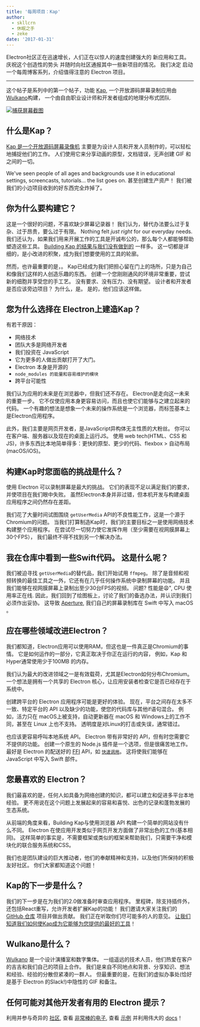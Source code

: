 ```yaml
---
title: '每周项目：Kap'
author:
  - skllcrn
  - 休眠之手
  - zeke
date: '2017-01-31'
---
```


Electron社区正在迅速增长，人们正在以惊人的速度创建强大的 新应用和工具。 庆祝这个创造性的势头 并随时向社区通报其中一些新项目的情况。 我们决定 启动一个每周博客系列，介绍值得注意的 Electron 项目。

---

这个帖子是系列中的第一个帖子，功能 [Kap](https://getkap.co/), 一个开放源码屏幕录制应用由 [Wulkano](https://wulkano.com/)构建， 一个由自由职业设计师和开发者组成的地理分布式团队.

[![捕获屏幕截图](https://cloud.githubusercontent.com/assets/2289/22439463/8f1e509e-e6e4-11e6-9c32-3a9db63fc9a1.gif)](https://getkap.co/)

## 什么是Kap？

[Kap 是一个开放源码屏幕录像机](https://getkap.co) 主要是为设计人员和开发人员制作的，可以轻松地捕捉他们的工作。 人们使用它来分享动画的原型，文档错误，无声创建 GIF 和之间的一切。

We've seen people of all ages and backgrounds use it in educational settings, screencasts, tutorials... the list goes on. 甚至创建生产资产！ 我们被我们的小边项目收到的好东西完全炸掉了。

## 你为什么要构建它？

这是一个很好的问题，不喜欢缺少屏幕记录器！ 我们认为，替代办法要么过于复杂、过于昂贵，要么过于有限。 Nothing felt *just right* for our everyday needs. 我们还认为，如果我们用来开展工作的工具是开诚布公的，那么每个人都能够帮助塑造这些工具。 [Building Kap 的结果与我们没有做到的](https://medium.com/wulkano-friends/from-idea-to-product-and-beyond-a12850403c38) 一样多。 这一切都是详细的，是小改进的积聚，成为我们想要使用的工具的轮廓。

然而，也许最重要的是，。 Kap已经成为我们把担心留在门上的场所，只是为自己和像我们这样的人创造乐趣的东西。 创建一个您刚刚通风的环境非常重要，尝试新的细胞并享受您的手工艺。 没有要求、没有压力、没有期望。 设计者和开发者是否应该旁边项目？ 为什么，是。 是的，他们应该这样做。

## 您为什么选择在 Electron上建造Kap？

有若干原因：

* 网络技术
* 团队大多是网络开发者
* 我们投资在 JavaScript
* 它为更多的人做出贡献打开了大门。
* Electron 本身是开源的
* `node_modules 的能量和容易维护的模块`
* 跨平台可能性

我们认为应用的未来是在浏览器中，但我们还不存在。 Electron是走向这一未来的重要一步。 它不仅使应用本身更容易访问，而且也使它们能够与之建立起来的代码。 一个有趣的想法是想象一个未来的操作系统是一个浏览器，而标签基本上是Electron应用程序。

此外，我们主要是网页开发者，是JavaScript异构体无主性质的大粉丝。 你可以在客户端、服务器以及现在的桌面上运行JS。 使用 web tech(HTML、CSS 和 JS)，许多东西比本地简单得多：更快的原型、更少的代码、flexbox > 自动布局(macOS/iOS)。

## 构建Kap时您面临的挑战是什么？

使用 Electron 可以录制屏幕是最大的挑战。 它们的表现不足以满足我们的要求，并使项目在我们眼中失败。 虽然Electron本身并非过错，但本机开发与构建桌面应用程序之间仍然存在差距。

我们花了大量时间试图围绕 `getUserMedia` API的不良性能工作，这是一个源于Chromium的问题。 当我们打算制造Kap时，我们的主要目标之一是使用网络技术构建整个应用程序。 在尝试尽一切努力使它发挥作用（至少需要在视网膜屏幕上30个FPS）， 我们最终不得不找到另一个解决办法。

## 我在仓库中看到一些Swift代码。 这是什么呢？

我们被迫寻找 `getUserMedia`的替代品，我们开始试用 `ffmpeg`。 除了是音频和视频转换的最佳工具之一外，它还有在几乎任何操作系统中录制屏幕的功能。 并且我们能够在视网膜屏幕上录制出至少30台FPS的视频。 问题? 性能是:weary:", CPU 使用率正在线. 因此，我们回到了绘图板上，讨论了我们的备选办法，并认识到我们必须作出妥协。 这导致 [Aperture](https://github.com/wulkano/aperture), 我们自己的屏幕录制库在 Swift 中写入 macOS 。

## 应在哪些领域改进Electron？

我们都知道，Electron应用可以使用RAM，但这也是一件真正是Chromium的事情。 它是如何运作的一部分，它真正取决于你正在运行的内容， 例如，Kap 和 Hyper通常使用少于100MB 的内存。

我们认为最大的改进领域之一是有效载荷，尤其是Electron如何分布Chromium。 一个想法是拥有一个共享的 Electron 核心，让应用安装者检查它是否已经存在于系统中。

创建跨平台的 Electron 应用程序可能是更好的体验。 现在，平台之间存在太多不一致、特定平台的 API 以及缺少的功能，使您的代码库与其他if语句混合。 例如，活力只在 macOS上被支持，自动更新器在 macOS 和 Windows上的工作不同，甚至在 Linux 上也不支持。 透明度是对Linux的打击或失误，通常错过。

也应该更容易呼叫本地系统 API。 Electron 带有非常好的 API，但有时您需要它不提供的功能。 创建一个原生的 Node.js 插件是一个选项，但是很痛苦地工作。 最好是 Electron 的配送好的 [FFI](https://en.wikipedia.org/wiki/Foreign_function_interface) API，如 [`快速调用`](https://github.com/cmake-js/fastcall)。 这将使我们能够在 JavaScript 中写入 Swift 部件。

## 您最喜欢的 Electron？

我们最喜欢的是，任何人如具备为网络创建的知识，都可以建立和促进多平台本地经验。 更不用说在这个问题上发展起来的容易和喜悦、出色的记录和蓬勃发展的生态系统。

从前端的角度来看，Building Kap与使用浏览器 API 构建一个简单的网站没有什么不同。 Electron 在使应用开发类似于网页开发方面做了非常出色的工作(基本相同)。 这样简单的事实是，不需要框架或类似的框架来帮助我们，只需要干净和模块化的联合服务系统和CSS。

我们也是团队建设的巨大推动者，他们的奉献精神和支持，以及他们所保持的积极友好社区。 你们大家都知道这个问题！

## Kap的下一步是什么？

我们的下一步是在为我们的2.0做准备时审查应用程序。 里程碑，除支持插件外，还包括React重写，允许开发者扩展Kap的功能！ 我们邀请大家关注我们的 [GitHub 仓库](https://github.com/wulkano/kap) 项目并做出贡献。 我们正在听取你们尽可能多的人的意见。 [让我们知道我们如何使Kap成为它能够为您提供的最好的工具](https://wulkano.typeform.com/to/BIvJKz)！

## Wulkano是什么？

[Wulkano](https://wulkano.com) 是一个设计演播室和数字集体。 一组遥远的技术人员，他们热爱在客户的吉吉和我们自己的项目上合作。 我们是来自不同地点和背景、分享知识、想法和经验、经验的分散但紧凑的一群人。 但最重要的是，在我们的虚拟办事处(恰好是基于 Electron 的Slack!)中隐性的 GIF 和备注。

## 任何可能对其他开发者有用的 Electron 提示？

利用并参与奇异的 [社区](https://discuss.atom.io/c/electron), 查看 [非常棒的电子](https://github.com/sindresorhus/awesome-electron), 查看 [示例](https://github.com/electron/electron-api-demos) 并利用伟大的 [docs](https://electronjs.org/docs/)！

